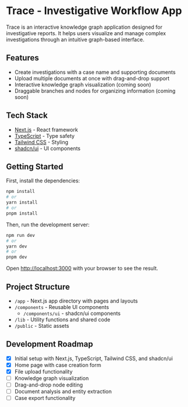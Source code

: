 # Trace - Investigative Workflow App

Trace is an interactive knowledge graph application designed for investigative reports. It helps users visualize and manage complex investigations through an intuitive graph-based interface.

## Features

- Create investigations with a case name and supporting documents
- Upload multiple documents at once with drag-and-drop support
- Interactive knowledge graph visualization (coming soon)
- Draggable branches and nodes for organizing information (coming soon)

## Tech Stack

- [Next.js](https://nextjs.org/) - React framework
- [TypeScript](https://www.typescriptlang.org/) - Type safety
- [Tailwind CSS](https://tailwindcss.com/) - Styling
- [shadcn/ui](https://ui.shadcn.com/) - UI components

## Getting Started

First, install the dependencies:

```bash
npm install
# or
yarn install
# or
pnpm install
```

Then, run the development server:

```bash
npm run dev
# or
yarn dev
# or
pnpm dev
```

Open [http://localhost:3000](http://localhost:3000) with your browser to see the result.

## Project Structure

- `/app` - Next.js app directory with pages and layouts
- `/components` - Reusable UI components
  - `/components/ui` - shadcn/ui components
- `/lib` - Utility functions and shared code
- `/public` - Static assets

## Development Roadmap

- [x] Initial setup with Next.js, TypeScript, Tailwind CSS, and shadcn/ui
- [x] Home page with case creation form
- [x] File upload functionality
- [ ] Knowledge graph visualization
- [ ] Drag-and-drop node editing
- [ ] Document analysis and entity extraction
- [ ] Case export functionality 